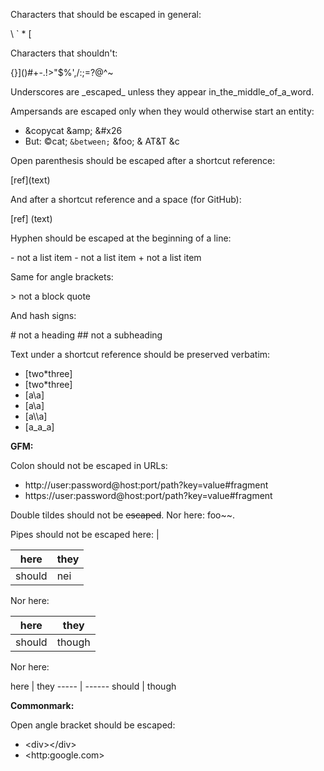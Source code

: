 Characters that should be escaped in general:

\\ \` \* \[

Characters that shouldn't:

{}]()#+-.!>"\$%',/:;=?@^~

Underscores are \_escaped\_ unless they appear in_the_middle_of_a_word.

Ampersands are escaped only when they would otherwise start an entity:

- &amp;copycat &amp;amp; &amp;#x26
- But: ©cat; `&between;` &foo; & AT&T &c

Open parenthesis should be escaped after a shortcut reference:

[ref]\(text)

And after a shortcut reference and a space (for GitHub):

[ref] \(text)

Hyphen should be escaped at the beginning of a line:

\- not a list item
\- not a list item
\+ not a list item

Same for angle brackets:

\> not a block quote

And hash signs:

\# not a heading
\## not a subheading

Text under a shortcut reference should be preserved verbatim:

- [two*three]
- [two\*three]
- [a\a]
- [a\\a]
- [a\\\a]
- [a_a\_a]

**GFM:**

Colon should not be escaped in URLs:

- http://user:password@host:port/path?key=value#fragment
- https://user:password@host:port/path?key=value#fragment

Double tildes should not be ~~escaped~~.
Nor here: foo~~.

Pipes should not be escaped here: |

| here   | they |
| ------ | ---- |
| should | nei  | ther |

Nor here:

| here   | they   |
| ------ | ------ |
| should | though |

Nor here:

here | they
\----- | ------
should | though

**Commonmark:**

Open angle bracket should be escaped:

- &lt;div>&lt;/div>
- &lt;http:google.com>
